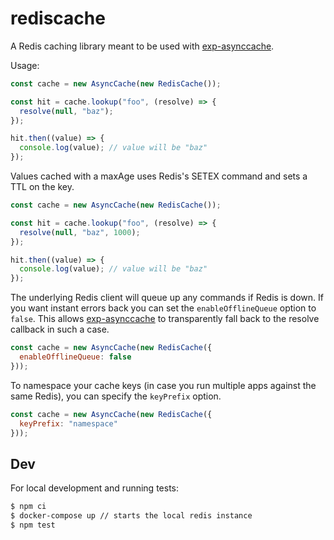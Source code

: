 rediscache
==========

A Redis caching library meant to be used with [exp-asynccache](https://github.com/ExpressenAB/exp-asynccache).

Usage:

```javascript
const cache = new AsyncCache(new RedisCache());

const hit = cache.lookup("foo", (resolve) => {
  resolve(null, "baz");
});

hit.then((value) => {
  console.log(value); // value will be "baz"
});
```

Values cached with a maxAge uses Redis's SETEX command and sets a TTL on the key.

```javascript
const cache = new AsyncCache(new RedisCache());

const hit = cache.lookup("foo", (resolve) => {
  resolve(null, "baz", 1000);
});

hit.then((value) => {
  console.log(value); // value will be "baz"
});
```

The underlying Redis client will queue up any commands if Redis is down. If you want instant errors back you can set the `enableOfflineQueue` option to `false`. This allows [exp-asynccache](https://github.com/ExpressenAB/exp-asynccache) to transparently fall back to the resolve callback in such a case.

```javascript
const cache = new AsyncCache(new RedisCache({
  enableOfflineQueue: false
}));
```

To namespace your cache keys (in case you run multiple apps against the same Redis), you can specify the `keyPrefix` option.

```javascript
const cache = new AsyncCache(new RedisCache({
  keyPrefix: "namespace"
}));
```

## Dev

For local development and running tests:

```bash
$ npm ci
$ docker-compose up // starts the local redis instance
$ npm test
```
